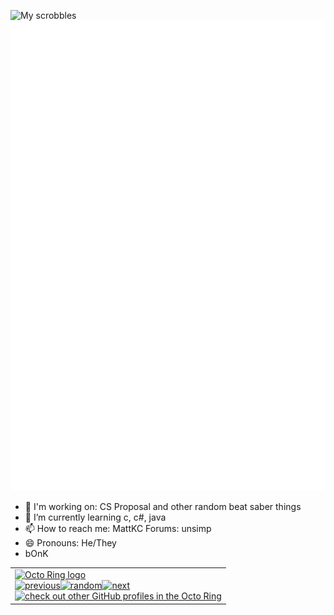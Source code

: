 ![My scrobbles](https://lastfm-recently-played.vercel.app/api?user=unsimp&count=5)
![Metrics](github-metrics.svg)
- 🔭 I'm working on: CS Proposal and other random beat saber things
- 🌱 I’m currently learning c, c#, java
- 📫 How to reach me: MattKC Forums: unsimp 
- 😄 Pronouns: He/They
- bOnK
 <table><tbody><tr><td><a href="https://octo-ring.com/"><img src="https://octo-ring.com/static/img/widget/top.png" width="99%" alt="Octo Ring logo" align="top"></a><br><a href="https://octo-ring.com/p/un-simp/prev"><img src="https://octo-ring.com/static/img/widget/prev.png" width="33%" alt="previous" align="top" title="previous profile"></a><a href="https://octo-ring.com/p/un-simp/random"><img src="https://octo-ring.com/static/img/widget/random.png" width="33%" alt="random" align="top" title="random profile"></a><a href="https://octo-ring.com/p/un-simp/next"><img src="https://octo-ring.com/static/img/widget/next.png" width="33%" alt="next" align="top" title="next profile"></a><br><a href="https://octo-ring.com/"><img src="https://octo-ring.com/static/img/widget/bottom.png" width="99%" alt="check out other GitHub profiles in the Octo Ring" align="top"></a></td></tr></tbody></table> 


 

